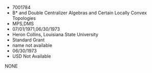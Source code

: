 * 7001784
* B* and Double Centralizer Algebras and Certain Locally      Convex Topologies
* MPS,DMS
* 07/01/1971,06/30/1973
* Heron Collins, Louisiana State University
* Standard Grant
*   name not available
* 06/30/1973
* USD Not Available

NONE